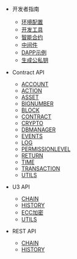 
- 开发者指南
    - [环境配置](docs-cn/developer/environment.md)
    - [开发工具](docs-cn/developer/tool.md)
    - [智能合约](docs-cn/developer/contract.md)
    - [中间件](docs-cn/developer/middleware.md)
    - [DAPP示例](docs-cn/developer/demo.md)
    - [生成公私钥](docs-cn/developer/keypair.md)


- Contract API
    - [ACCOUNT](docs-cn/contract/01-ts-account.md)
    - [ACTION](docs-cn/contract/02-ts-action.md)
    - [ASSET](docs-cn/contract/03-ts-asset.md)
    - [BIGNUMBER](docs-cn/contract/04-ts-bigNumber.md)
    - [BLOCK](docs-cn/contract/05-ts-block.md)
    - [CONTRACT](docs-cn/contract/06-ts-contract.md)
    - [CRYPTO](docs-cn/contract/07-ts-crypto.md)
    - [DBMANAGER](docs-cn/contract/08-ts-dbmanager.md)
    - [EVENTS](docs-cn/contract/09-ts-events.md)
    - [LOG](docs-cn/contract/10-ts-log.md)
    - [PERMISSIONLEVEL](docs-cn/contract/11-ts-PermissionLevel.md)
    - [RETURN](docs-cn/contract/12-ts-return.md)
    - [TIME](docs-cn/contract/13-ts-time.md)
    - [TRANSACTION](docs-cn/contract/14-ts-transaction.md)
    - [UTILS](docs-cn/contract/15-ts-utils.md)
  
- U3 API
    - [CHAIN](docs-cn/u3/01-chain.md)
    - [HISTORY](docs-cn/u3/02-history.md)
    - [ECC加密](docs-cn/u3/03-ecc.md)
    - [UTILS](docs-cn/u3/04-utils.md)
        
- REST API
    - [CHAIN](docs-cn/rest/01-chain.md)
    - [HISTORY](docs-cn/rest/02-history.md)
    
